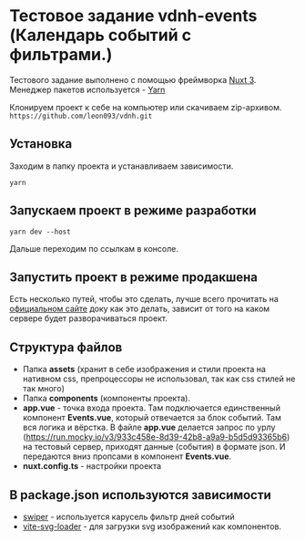 # Тестовое задание vdnh-events (Календарь событий с фильтрами.)

Тестового задание выполнено с помощью фреймворка [Nuxt 3](https://nuxt.com/).
Менеджер пакетов используется - [Yarn](https://yarnpkg.com/)

Клонируем проект к себе на компьютер или скачиваем zip-архивом. `https://github.com/leon093/vdnh.git`

## Установка
Заходим в папку проекта и устанавливаем зависимости.

`yarn`

## Запускаем проект в режиме разработки
`yarn dev --host`

Дальше переходим по ссылкам в консоле.

## Запустить проект в режиме продакшена
Есть несколько путей, чтобы это сделать, лучше всего прочитать на [официальном сайте](https://nuxt.com/docs/getting-started/deployment) доку как это делать, зависит от того на каком сервере будет разворачиваться проект.

## Структура файлов
- Папка **assets** (хранит в себе изображения и стили проекта на нативном css, препроцессоры не использовал, так как css стилей не так много)
- Папка **components** (компоненты проекта).
- **app.vue** - точка входа проекта. Там подключается единственный компонент **Events.vue**, который отвечается за блок событий. Там вся логика и вёрстка. В файле **app.vue** делается запрос по урлу (https://run.mocky.io/v3/933c458e-8d39-42b8-a9a9-b5d5d93365b6) на тестовый сервер, приходят данные (события) в формате json. И передаются вниз пропсами в компонент **Events.vue**. 
- **nuxt.config.ts** - настройки проекта

## В package.json используются зависимости
- [swiper](https://swiperjs.com/vue) - используется карусель фильтр дней событий
- [vite-svg-loader](https://www.npmjs.com/package/vite-svg-loader) - для загрузки svg изображений как компонентов. 
